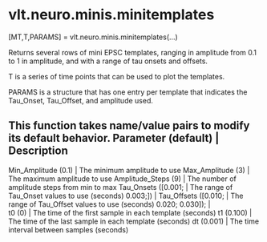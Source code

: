 # vlt.neuro.minis.minitemplates

 
   [MT,T,PARAMS] = vlt.neuro.minis.minitemplates(...)
 
   Returns several rows of mini EPSC templates, ranging in amplitude from
   0.1 to 1 in amplitude, and with a range of tau onsets and offsets.
 
   T is a series of time points that can be used to plot the templates.
 
   PARAMS is a structure that has one entry per template that indicates
   the Tau_Onset, Tau_Offset, and amplitude used.
   
   This function takes name/value pairs to modify its default behavior.
   Parameter (default)      | Description
   -----------------------------------------------------------------------
   Min_Amplitude (0.1)      | The minimum amplitude to use
   Max_Amplitude (3)        | The maximum amplitude to use
   Amplitude_Steps (9)      | The number of amplitude steps from min to max
   Tau_Onsets ([0.001;      | The range of Tau_Onset values to use (seconds)
              0.003;])      |
   Tau_Offsets ([0.010;     | The range of Tau_Offset values to use (seconds)
     0.020; 0.030]);        |  
   t0 (0)                   | The time of the first sample in each template (seconds)
   t1 (0.100)               | The time of the last sample in each template (seconds)
   dt (0.001)               | The time interval between samples (seconds)
